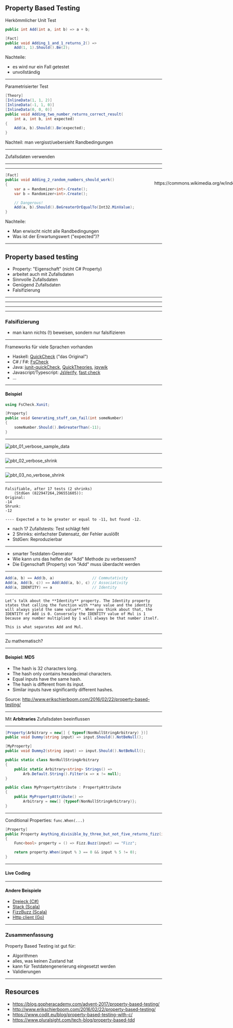 ## Property Based Testing


Herkömmlicher Unit Test

```csharp
public int Add(int a, int b) => a + b;
```

```csharp
[Fact]
public void Adding_1_and_1_returns_2() =>
    Add(1, 1).Should().Be(2);
```

Nachteile: <!-- .element: class="fragment" data-fragment-index="1" -->
- es wird nur ein Fall getestet  <!-- .element: class="fragment" data-fragment-index="2" -->
- unvollständig  <!-- .element: class="fragment" data-fragment-index="3" -->

---

Parametrisierter Test

```csharp
[Theory]
[InlineData(1, 1, 2)]
[InlineData(-1, 1, 0)]
[InlineData(0, 0, 0)]
public void Adding_two_number_returns_correct_result(
    int a, int b, int expected)
{
    Add(a, b).Should().Be(expected);
}
```

Nachteil: man vergisst/uebersieht Randbedingungen <!-- .element: class="fragment" data-fragment-index="1" -->

---

Zufallsdaten verwenden

---

<!-- .slide: data-background="./images/xkcd_random_number.png" data-background-size="contain" -->

<div style="position: absolute; top: 630px; right: -16%;">
  <p class="img-src">https://xkcd.com/221/</p>
</div>

---

```csharp
[Fact]
public void Adding_2_random_numbers_should_work()
{
    var a = Randomizer<int>.Create();
    var b = Randomizer<int>.Create();

    // Dangerous!
    Add(a, b).Should().BeGreaterOrEqualTo(Int32.MinValue);
}
```

Nachteile: <!-- .element: class="fragment" data-fragment-index="1" --> 
- Man erwischt nicht alle Randbedingungen <!-- .element: class="fragment" data-fragment-index="2" -->
- Was ist der Erwartungswert ("expected")? <!-- .element: class="fragment" data-fragment-index="3" -->
---

## Property based testing

- Property: "Eigenschaft" (nicht C# Property) <!-- .element: class="fragment" data-fragment-index="1" -->
- arbeitet auch mit Zufallsdaten <!-- .element: class="fragment" data-fragment-index="2" -->
- Sinnvolle Zufallsdaten <!-- .element: class="fragment" data-fragment-index="3" -->
- Genügend Zufallsdaten <!-- .element: class="fragment" data-fragment-index="4" -->
- Falsifizierung <!-- .element: class="fragment" data-fragment-index="5" -->

---

<!-- .slide: data-background="./images/Karl_Popper.jpg" data-background-size="contain" -->

<div style="position: absolute; top: 630px; right: -16%;">
  <p class="img-src">https://commons.wikimedia.org/w/index.php?curid=9694262</p>
</div>

---

<!-- .slide: data-background="./images/Screenshot_from_2019-01-24_21-58-06_falsifikation.png" data-background-size="contain" -->

---

<!-- .slide: data-background="./images/Screenshot_from_2019-01-24_22-01-01_falsifizierung_schwaene.png" data-background-size="contain" -->

---

### Falsifizierung

- man kann nichts (!) beweisen, sondern nur falsifizieren

---

Frameworks für viele Sprachen vorhanden
- Haskell: [QuickCheck](http://hackage.haskell.org/package/QuickCheck) ("das Original")
- C# / F#: [FsCheck](https://fscheck.github.io/FsCheck/)
- Java: [junit-quickCheck](https://github.com/pholser/junit-quickcheck), [QuickTheories](https://github.com/ncredinburgh/QuickTheories), [jqvwik](https://jqwik.net/)
- Javascript/Typescript: [JsVerify](http://jsverify.github.io/), [fast check](https://github.com/dubzzz/fast-check)
- ...
  
---

#### Beispiel

```csharp
using FsCheck.Xunit;

[Property]
public void Generating_stuff_can_fail(int someNumber)
{
    someNumber.Should().BeGreaterThan(-11);
}
```

---

![pbt_01_verbose_sample_data](images/pbt_01_verbose_sample_data.png)

---

![pbt_02_verbose_shrink](images/pbt_02_verbose_shrink.png)

---

![pbt_03_no_verbose_shrink](images/pbt_03_no_verbose_shrink.png)

---

```
Falsifiable, after 17 tests (2 shrinks) 
    (StdGen (822947264,296551605)):
Original:
-14
Shrunk:
-12

---- Expected a to be greater or equal to -11, but found -12.
```

- nach 17 Zufallstests: Test schlägt fehl <!-- .element: class="fragment" data-fragment-index="1" -->
- 2 Shrinks: einfachster Datensatz, der Fehler auslößt <!-- .element: class="fragment" data-fragment-index="2" -->
- StdGen: Reproduzierbar <!-- .element: class="fragment" data-fragment-index="3" -->

---

- smarter Testdaten-Generator
- Wie kann uns das helfen die "Add" Methode zu verbessern? <!-- .element: class="fragment" data-fragment-index="1" -->
- Die Eigenschaft (Property) von "Add" muss überdacht werden <!-- .element: class="fragment" data-fragment-index="2" -->

---

```csharp
Add(a, b) == Add(b, a)                 // Commutativity
Add(a, Add(b, c)) == Add(Add(a, b), c) // Associativity
Add(a, IDENTITY) == a                  // Identity
```

---

    Let’s talk about the **Identity** property. The Identity property states that calling the function with **any value and the identity will always yield the same value**. When you think about that, the IDENTITY of Add is 0. Conversely the IDENTITY value of Mul is 1 because any number multiplied by 1 will always be that number itself. 
    
    This is what separates Add and Mul.

---

Zu mathematisch?

---

#### Beispiel: MD5

- The hash is 32 characters long.
- The hash only contains hexadecimal characters.
- Equal inputs have the same hash.
- The hash is different from its input.
- Similar inputs have significantly different hashes.

Source: http://www.erikschierboom.com/2016/02/22/property-based-testing/

---

Mit **Arbitraries** Zufallsdaten beeinflussen

---

```csharp
[Property(Arbitrary = new[] { typeof(NonNullStringArbitrary) })]
public void Dummy(string input) => input.Should().NotBeNull();
```

```csharp
[MyProperty]
public void Dummy2(string input) => input.Should().NotBeNull();
```

```csharp
public static class NonNullStringArbitrary
{
    public static Arbitrary<string> Strings() => 
        Arb.Default.String().Filter(x => x != null);
}
```

```csharp
public class MyPropertyAttribute : PropertyAttribute
{
    public MyPropertyAttribute() => 
        Arbitrary = new[] {typeof(NonNullStringArbitrary)};
}
```

---

Conditional Properties: `func.When(...)`

```csharp
[Property]
public Property Anything_divisible_by_three_but_not_five_returns_fizz(int input)
{
    Func<bool> property = () => Fizz.Buzz(input) == "Fizz";

    return property.When(input % 3 == 0 && input % 5 != 0);
}
```

---

#### Live Coding

---

#### Andere Beispiele

- [Dreieck (C#)](https://techbeacon.com/app-dev-testing/how-make-your-code-bulletproof-property-testing)
- [Stack (Scala)](https://hackernoon.com/exploring-property-based-testing-with-scalacheck-simple-examples-bcdc34600810)
- [FizzBuzz (Scala)](https://hackernoon.com/exploring-property-based-testing-with-scalacheck-simple-examples-bcdc34600810)
- [Http client (Go)](https://dev.to/quii/property-based-testing-in-real-life-4db8)


---

### Zusammenfassung

Property Based Testing ist gut für:

- Algorithmen
- alles, was keinen Zustand hat
- kann für Testdatengenerierung eingesetzt werden
- Validierungen

---

## Resources

- https://blog.gopheracademy.com/advent-2017/property-based-testing/
- http://www.erikschierboom.com/2016/02/22/property-based-testing/
- https://www.codit.eu/blog/property-based-testing-with-c/
- https://www.pluralsight.com/tech-blog/property-based-tdd

